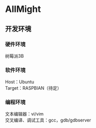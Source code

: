 # AllMight
## 开发环境
### 硬件环境
树莓派3B
### 软件环境
Host：Ubuntu  
Target：RASPBIAN（待定）
### 编程环境
文本编辑器：vi/vim  
交叉编译、调试工具：gcc，gdb/gdbserver
